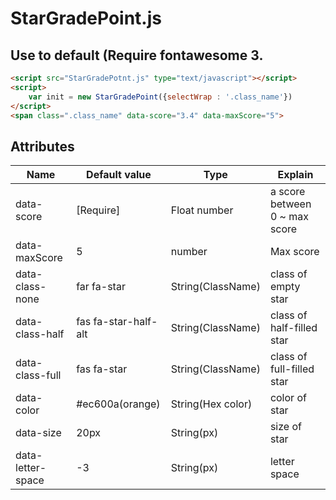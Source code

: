 # StarGradePoint.js

## Use to default (Require fontawesome 3.
```html
<script src="StarGradePotnt.js" type="text/javascript"></script>
<script>
    var init = new StarGradePoint({selectWrap : '.class_name'})
</script>
<span class=".class_name" data-score="3.4" data-maxScore="5">
```

## Attributes
|Name|Default value|Type|Explain|
| ---- | ---- | ---- | ---- |
|data-score|[Require]|Float number|a score between 0 ~ max score|
|data-maxScore|5|number|Max score|
|data-class-none|far fa-star|String(ClassName)|class of empty star|
|data-class-half|fas fa-star-half-alt|String(ClassName)|class of half-filled star|
|data-class-full|fas fa-star|String(ClassName)|class of full-filled star|
|data-color|#ec600a(orange)|String(Hex color)|color of star|
|data-size|20px|String(px)|size of star|
|data-letter-space|-3|String(px)|letter space|star spacing|
